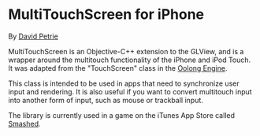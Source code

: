# MultiTouchScreen for iPhone

By [David Petrie](http://www.davidpetrie.com)


MultiTouchScreen is an Objective-C++ extension  to the GLView, and is a wrapper around the multitouch functionality of the iPhone and iPod Touch.  It was adapted from the "TouchScreen" class in the [Oolong Engine](http://www.oolongengine.com).

This class is intended to be used in apps that need to synchronize user input and rendering.  It is also useful if you want to convert multitouch input into another form of input, such as mouse or trackball input.

The library is currently used in a game on the iTunes App Store called [Smashed](http://smashed.hackdirt.com).